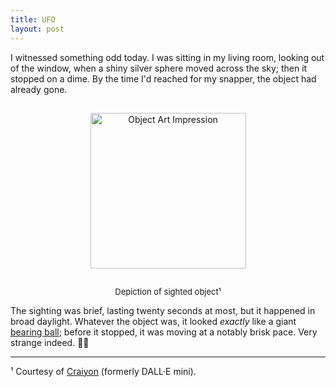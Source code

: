 ```yaml
---
title: UFO
layout: post
---
```


I witnessed something odd today. I was sitting in my living room, looking out of the window, when a shiny silver sphere moved across the sky; then it stopped on a dime. By the time I'd reached for my snapper, the object had already gone.

<div>
  <center>
     <img style="padding-top: 15px; padding-bottom: 10px;" width="249px" src="https://img.craiyon.com/2023-12-01/6xsVFyQfSiGVdNHKpnd-Ww.webp" alt="Object Art Impression">
  </center>
</div>

<p style="text-align:center; padding-top: 5px;">
  <font size="2">
  Depiction of sighted object¹
  </font>
</p>

The sighting was brief, lasting twenty seconds at most, but it happened in broad daylight. Whatever the object was, it looked *exactly* like a giant [bearing ball](https://en.m.wikipedia.org/wiki/Ball_(bearing)); before it stopped, it was moving at a notably brisk pace. Very strange indeed.&nbsp;👾🤔

---

¹ Courtesy of <a href="https://craiyon.com">Craiyon</a> (formerly DALL·E mini).
